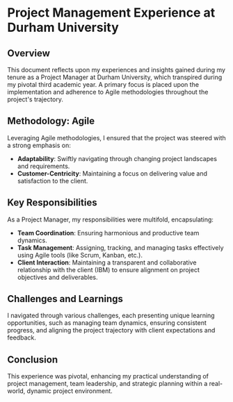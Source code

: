 # Project Management Experience at Durham University

## Overview

This document reflects upon my experiences and insights gained during my tenure as a Project Manager at Durham University, which transpired during my pivotal third academic year. A primary focus is placed upon the implementation and adherence to Agile methodologies throughout the project's trajectory.

## Methodology: Agile

Leveraging Agile methodologies, I ensured that the project was steered with a strong emphasis on:
- **Adaptability**: Swiftly navigating through changing project landscapes and requirements.
- **Customer-Centricity**: Maintaining a focus on delivering value and satisfaction to the client.

## Key Responsibilities

As a Project Manager, my responsibilities were multifold, encapsulating:
- **Team Coordination**: Ensuring harmonious and productive team dynamics.
- **Task Management**: Assigning, tracking, and managing tasks effectively using Agile tools (like Scrum, Kanban, etc.).
- **Client Interaction**: Maintaining a transparent and collaborative relationship with the client (IBM) to ensure alignment on project objectives and deliverables.

## Challenges and Learnings

I navigated through various challenges, each presenting unique learning opportunities, such as managing team dynamics, ensuring consistent progress, and aligning the project trajectory with client expectations and feedback.

## Conclusion

This experience was pivotal, enhancing my practical understanding of project management, team leadership, and strategic planning within a real-world, dynamic project environment.
